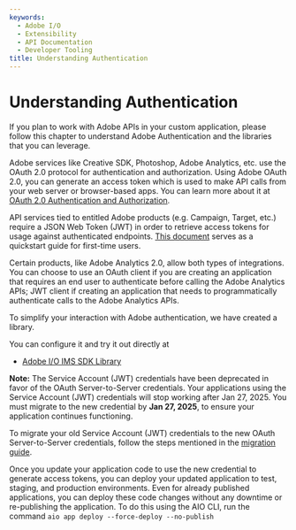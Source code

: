 ```yaml
---
keywords:
  - Adobe I/O
  - Extensibility
  - API Documentation
  - Developer Tooling
title: Understanding Authentication
---
```


# Understanding Authentication

If you plan to work with Adobe APIs in your custom application, please follow this chapter to understand Adobe Authentication and the libraries that you can leverage. 

Adobe services like Creative SDK, Photoshop, Adobe Analytics, etc. use the OAuth 2.0 protocol for authentication and authorization. Using Adobe OAuth 2.0, you can generate an access token which is used to make API calls from your web server or browser-based apps. You can learn more about it at [OAuth 2.0 Authentication and Authorization](/developer-console/docs/guides/authentication/OAuth/).

API services tied to entitled Adobe products (e.g. Campaign, Target, etc.) require a JSON Web Token (JWT) in order to retrieve access tokens for usage against authenticated endpoints. [This document](/developer-console/docs/guides/authentication/JWT/) serves as a quickstart guide for first-time users.

Certain products, like Adobe Analytics 2.0, allow both types of integrations. You can choose to use an OAuth client if you are creating an application that requires an end user to authenticate before calling the Adobe Analytics APIs; JWT client if creating an application that needs to programmatically authenticate calls to the Adobe Analytics APIs.

To simplify your interaction with Adobe authentication, we have created a library.

You can configure it and try it out directly at 
- [Adobe I/O IMS SDK Library](https://github.com/adobe/aio-lib-ims)

**Note:** The Service Account (JWT) credentials have been deprecated in favor of the OAuth Server-to-Server credentials. Your applications using the Service Account (JWT) credentials will stop working after Jan 27, 2025. You must migrate to the new credential by **Jan 27, 2025**, to ensure your application continues functioning.

To migrate your old Service Account (JWT) credentials to the new OAuth Server-to-Server credentials, follow the steps mentioned in the [migration guide](./ServerToServerAuthentication/migration.md).

Once you update your application code to use the new credential to generate access tokens, you can deploy your updated application to test, staging, and production environments.
Even for already published applications, you can deploy these code changes without any downtime or re-publishing the application. To do this using the AIO CLI, run the command `aio app deploy --force-deploy --no-publish` 


